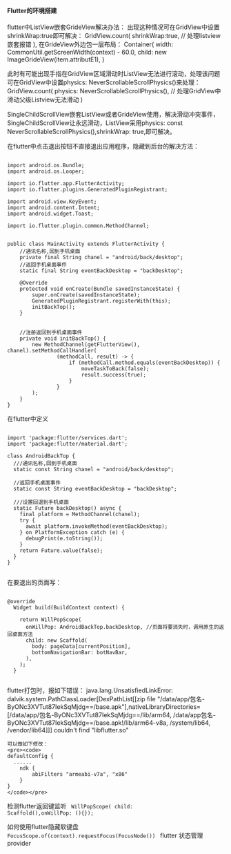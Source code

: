 #### Flutter的环境搭建



flutter中ListView嵌套GrideView解决办法：
出现这种情况可在GridView中设置shrinkWrap:true即可解决：
GridView.count(
  shrinkWrap:true,                              // 处理listview嵌套报错
),
在GrideView外边包一层布局：
Container(
                        width: CommonUtil.getScreenWidth(context) - 60.0,
                        child: new ImageGrideView(item.attributE1), )

此时有可能出现手指在GridView区域滑动时ListView无法进行滚动，处理该问题可在GridView中设置physics: NeverScrollableScrollPhysics()来处理：
GridView.count(
  physics: NeverScrollableScrollPhysics(),      // 处理GridView中滑动父级Listview无法滑动
)
　　
  
  
  
  
  
SingleChildScrollView嵌套ListView或者GrideView使用，解决滑动冲突事件，SingleChildScrollView让永远滑动，ListView采用physics: const NeverScrollableScrollPhysics(),shrinkWrap: true,即可解决。


在flutter中点击退出按钮不直接退出应用程序，隐藏到后台的解决方法：
<pre><code>
import android.os.Bundle;
import android.os.Looper;

import io.flutter.app.FlutterActivity;
import io.flutter.plugins.GeneratedPluginRegistrant;

import android.view.KeyEvent;
import android.content.Intent;
import android.widget.Toast;

import io.flutter.plugin.common.MethodChannel;


public class MainActivity extends FlutterActivity {
    //通讯名称,回到手机桌面
    private final String chanel = "android/back/desktop";
    //返回手机桌面事件
    static final String eventBackDesktop = "backDesktop";

    @Override
    protected void onCreate(Bundle savedInstanceState) {
        super.onCreate(savedInstanceState);
        GeneratedPluginRegistrant.registerWith(this);
        initBackTop();
    }
    

    //注册返回到手机桌面事件
    private void initBackTop() {
        new MethodChannel(getFlutterView(), chanel).setMethodCallHandler(
                (methodCall, result) -> {
                    if (methodCall.method.equals(eventBackDesktop)) {
                        moveTaskToBack(false);
                        result.success(true);
                    }
                }
        );
    }
}
</code></pre>
在flutter中定义
<pre><code>
import 'package:flutter/services.dart';
import 'package:flutter/material.dart';

class AndroidBackTop {
  ///通讯名称,回到手机桌面
  static const String chanel = "android/back/desktop";

  //返回手机桌面事件
  static const String eventBackDesktop = "backDesktop";

  ///设置回退到手机桌面
  static Future<bool> backDesktop() async {
    final platform = MethodChannel(chanel);
    try {
      await platform.invokeMethod(eventBackDesktop);
    } on PlatformException catch (e) {
      debugPrint(e.toString());
    }
    return Future.value(false);
  }
}
  </code></pre>
  
  在要退出的页面写：
<pre><code>
@override
  Widget build(BuildContext context) {
 
    return WillPopScope(
      onWillPop: AndroidBackTop.backDesktop, //页面将要消失时，调用原生的返回桌面方法
      child: new Scaffold(
        body: pageData[currentPosition],
        bottomNavigationBar: botNavBar,
      ),
    );
  }
  </code></pre>
  
  flutter打包时，报如下错误：
  java.lang.UnsatisfiedLinkError: dalvik.system.PathClassLoader[DexPathList[[zip file 
    "/data/app/包名-ByONc3XVTut87IekSqMjdg==/base.apk"],nativeLibraryDirectories=
    [/data/app/包名-ByONc3XVTut87IekSqMjdg==/lib/arm64, /data/app包名-
    ByONc3XVTut87IekSqMjdg==/base.apk!/lib/arm64-v8a, /system/lib64, /vendor/lib64]]] couldn't find 
    "libflutter.so"
    
    可以做如下修改：
    <pre><code>
    defaultConfig {
      ......
        ndk {
            abiFilters "armeabi-v7a", "x86"
        }
    }
    </code></pre>
    
    
    
  检测flutter返回键监听
  <code>
WillPopScope(
        child: Scaffold(),onWillPop: (){});
</code>

如何使用flutter隐藏软键盘
<code>
  FocusScope.of(context).requestFocus(FocusNode())
  </code>
flutter 状态管理
provider
